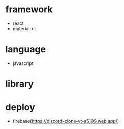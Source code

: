 # framework
- react
- material-ui

# language
- javascript

# library


# deploy
- firebase(https://discord-clone-yt-a5199.web.app/)
